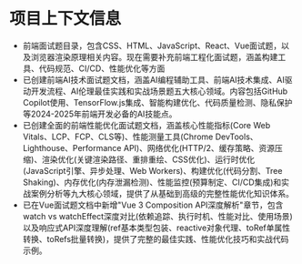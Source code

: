 # 项目上下文信息

- 前端面试题目录，包含CSS、HTML、JavaScript、React、Vue面试题，以及浏览器渲染原理相关内容。现在需要补充前端工程化面试题，涵盖构建工具、代码规范、CI/CD、性能优化等方面
- 已创建前端AI技术面试题文档，涵盖AI编程辅助工具、前端AI技术集成、AI驱动开发流程、AI伦理最佳实践和实战场景题五大核心领域。内容包括GitHub Copilot使用、TensorFlow.js集成、智能构建优化、代码质量检测、隐私保护等2024-2025年前端开发必备的AI技能点。
- 已创建全面的前端性能优化面试题文档，涵盖核心性能指标(Core Web Vitals、LCP、FCP、CLS等)、性能测量工具(Chrome DevTools、Lighthouse、Performance API)、网络优化(HTTP/2、缓存策略、资源压缩)、渲染优化(关键渲染路径、重排重绘、CSS优化)、运行时优化(JavaScript引擎、异步处理、Web Workers)、构建优化(代码分割、Tree Shaking)、内存优化(内存泄漏检测)、性能监控(预算制定、CI/CD集成)和实战案例分析等九大核心领域，提供了从基础到高级的完整性能优化知识体系。
- 已在Vue面试题文档中新增"Vue 3 Composition API深度解析"章节，包含watch vs watchEffect深度对比(依赖追踪、执行时机、性能对比、使用场景)以及响应式API深度理解(ref基本类型包装、reactive对象代理、toRef单属性转换、toRefs批量转换)，提供了完整的最佳实践、性能优化技巧和实战代码示例。
